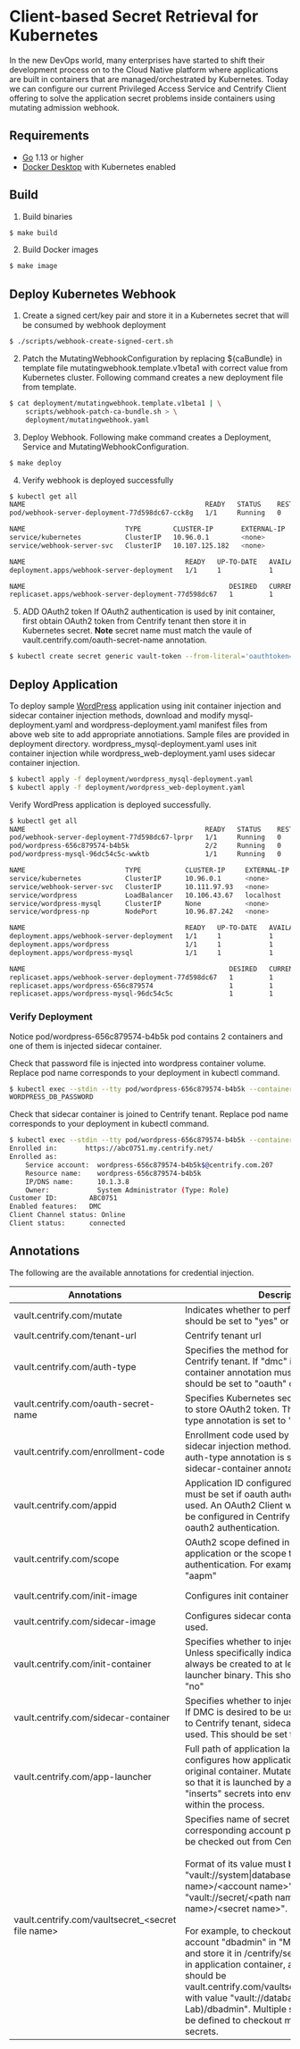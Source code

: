 # Client-based Secret Retrieval for Kubernetes

In the new DevOps world, many enterprises have started to shift their development process on to the Cloud Native platform where applications are built in containers that are managed/orchestrated by Kubernetes. Today we can configure our current Privileged Access Service and Centrify Client offering to solve the application secret problems inside containers using mutating admission webhook.

## Requirements

- [Go](https://golang.org/doc/install) 1.13 or higher
- [Docker Desktop](https://www.docker.com/products/docker-desktop) with Kubernetes enabled

## Build

1. Build binaries

```sh
$ make build
```

2. Build Docker images

```sh
$ make image
```

## Deploy Kubernetes Webhook

1. Create a signed cert/key pair and store it in a Kubernetes secret that will be consumed by webhook deployment

```sh
$ ./scripts/webhook-create-signed-cert.sh
```

2. Patch the MutatingWebhookConfiguration by replacing ${caBundle} in template file mutatingwebhook.template.v1beta1 with correct value from Kubernetes cluster. Following command creates a new deployment file from template.

```sh
$ cat deployment/mutatingwebhook.template.v1beta1 | \
    scripts/webhook-patch-ca-bundle.sh > \
    deployment/mutatingwebhook.yaml
```

3. Deploy Webhook. Following make command creates a Deployment, Service and MutatingWebhookConfiguration.

```sh
$ make deploy
```

4. Verify webhook is deployed successfully

```sh
$ kubectl get all
NAME                                             READY   STATUS    RESTARTS   AGE
pod/webhook-server-deployment-77d598dc67-cck8g   1/1     Running   0          3m21s

NAME                         TYPE        CLUSTER-IP       EXTERNAL-IP   PORT(S)        AGE
service/kubernetes           ClusterIP   10.96.0.1        <none>        443/TCP        56d
service/webhook-server-svc   ClusterIP   10.107.125.182   <none>        443/TCP        3m21s

NAME                                        READY   UP-TO-DATE   AVAILABLE   AGE
deployment.apps/webhook-server-deployment   1/1     1            1           3m21s

NAME                                                   DESIRED   CURRENT   READY   AGE
replicaset.apps/webhook-server-deployment-77d598dc67   1         1         1       3m21s
```

5. ADD OAuth2 token
   If OAuth2 authentication is used by init container, first obtain OAuth2 token from Centrify tenant then store it in Kubernetes secret. **Note** secret name must match the vaule of vault.centrify.com/oauth-secret-name annotation.

```sh
$ kubectl create secret generic vault-token --from-literal='oauthtoken=REPLACE OAUTH2 TOKEN HERE'
```


## Deploy Application

To deploy sample [WordPress](https://kubernetes.io/docs/tutorials/stateful-application/mysql-wordpress-persistent-volume/) application using init container injection and sidecar container injection methods, download and modify mysql-deployment.yaml and wordpress-deployment.yaml manifest files from above web site to add appropriate annotiations. Sample files are provided in deployment directory. wordpress_mysql-deployment.yaml uses init container injection while wordpress_web-deployment.yaml uses sidecar container injection.

```sh
$ kubectl apply -f deployment/wordpress_mysql-deployment.yaml
$ kubectl apply -f deployment/wordpress_web-deployment.yaml
```

Verify WordPress application is deployed successfully.

```sh
$ kubectl get all
NAME                                             READY   STATUS    RESTARTS   AGE
pod/webhook-server-deployment-77d598dc67-lprpr   1/1     Running   0          35m
pod/wordpress-656c879574-b4b5k                   2/2     Running   0          44s
pod/wordpress-mysql-96dc54c5c-wwktb              1/1     Running   0          18m

NAME                         TYPE           CLUSTER-IP     EXTERNAL-IP   PORT(S)        AGE
service/kubernetes           ClusterIP      10.96.0.1      <none>        443/TCP        56d
service/webhook-server-svc   ClusterIP      10.111.97.93   <none>        443/TCP        35m
service/wordpress            LoadBalancer   10.106.43.67   localhost     80:32359/TCP   44s
service/wordpress-mysql      ClusterIP      None           <none>        3306/TCP       18m
service/wordpress-np         NodePort       10.96.87.242   <none>        80:31929/TCP   36d

NAME                                        READY   UP-TO-DATE   AVAILABLE   AGE
deployment.apps/webhook-server-deployment   1/1     1            1           35m
deployment.apps/wordpress                   1/1     1            1           44s
deployment.apps/wordpress-mysql             1/1     1            1           18m

NAME                                                   DESIRED   CURRENT   READY   AGE
replicaset.apps/webhook-server-deployment-77d598dc67   1         1         1       35m
replicaset.apps/wordpress-656c879574                   1         1         1       44s
replicaset.apps/wordpress-mysql-96dc54c5c              1         1         1       18m
```


### Verify Deployment

Notice pod/wordpress-656c879574-b4b5k pod contains 2 containers and one of them is injected sidecar container.

Check that password file is injected into wordpress container volume. Replace pod name corresponds to your deployment in kubectl command.
```sh
$ kubectl exec --stdin --tty pod/wordpress-656c879574-b4b5k --container wordpress -- ls /centrify/secrets
WORDPRESS_DB_PASSWORD
```

Check that sidecar container is joined to Centrify tenant. Replace pod name corresponds to your deployment in kubectl command.
```sh
$ kubectl exec --stdin --tty pod/wordpress-656c879574-b4b5k --container centrifyk8s-sidecar -- cinfo
Enrolled in:       https://abc0751.my.centrify.net/
Enrolled as:
    Service account:  wordpress-656c879574-b4b5k$@centrify.com.207
    Resource name:    wordpress-656c879574-b4b5k
    IP/DNS name:      10.1.3.8
    Owner:            System Administrator (Type: Role)
Customer ID:        ABC0751
Enabled features:   DMC
Client Channel status: Online
Client status:      connected
```


## Annotations

The following are the available annotations for credential injection.

| Annotations | Description | Required | Default |
| --- | --- | --- | --- |
| vault.centrify.com/mutate | Indicates whether to perform mutation. This should be set to "yes" or "no" | Yes | "no" |
| vault.centrify.com/tenant-url | Centrify tenant url | Yes | |
| vault.centrify.com/auth-type | Specifies the method for authenticating to Centrify tenant. If "dmc" is used, sidecar-container annotation must be set to "yes". This should be set to "oauth" or "dmc". | Yes | |
| vault.centrify.com/oauth-secret-name | Specifies Kubernetes secret name that is used to store OAuth2 token. This is required if auth-type annotation is set to "oauth". | No | |
| vault.centrify.com/enrollment-code | Enrollment code used by Centrify Client for sidecar injection method. This is required if auth-type annotation is set to "dmc" and sidecar-container annotation is set to "yes" | No | |
| vault.centrify.com/appid | Application ID configured in Centrify Tenant. It must be set if oauth authenticaiton type is used. An OAuth2 Client web application must be configured in Centrify tenant to support oauth2 authentication. | No | |
| vault.centrify.com/scope | OAuth2 scope defined in OAuth2 Client web application or the scope to be created for DMC authentication. For example, it can be set to "aapm" | Yes | |
| vault.centrify.com/init-image | Configures init container image to be used. | No | "centrify/secret-injector-oauth" |
| vault.centrify.com/sidecar-image | Configures sidecar container image to be used. | No | "centrify/secret-injector-dmc" |
| vault.centrify.com/init-container | Specifies whether to inject init container. Unless specifically indicates no, it should always be created to at least copy app launcher binary. This should be set to "yes" or "no" | No | "yes" |
| vault.centrify.com/sidecar-container | Specifies whether to inject sidecar container. If DMC is desired to be used for authenticating to Centrify tenant, sidecar container must be used. This should be set to "yes" or "no" | No | "no" |
| vault.centrify.com/app-launcher | Full path of application launcher binary. This configures how application is launched in original container. Mutate container command so that it is launched by app launcher that "inserts" secrets into environment variables within the process. | No | |
| vault.centrify.com/vaultsecret_\<secret file name\> | Specifies name of secret file and corresponding account password or secret to be checked out from Centrify tenant. <br><br>Format of its value must be "vault://system\|database\|domain/\<system name\>/\<account name\>" or "vault://secret/\<path name\>/.../\<path name\>/\<secret name\>". <br><br>For example, to checkout password for account "dbadmin" in "MSSQL (Demo Lab)" and store it in /centrify/secret/DB_PASSWORD in application container, annotation name should be vault.centrify.com/vaultsecret_DB_PASSWORD with value "vault://database/MSSQL (Demo Lab)/dbadmin". Multiple such annotations can be defined to checkout multiple passwords or secrets. | Yes | |